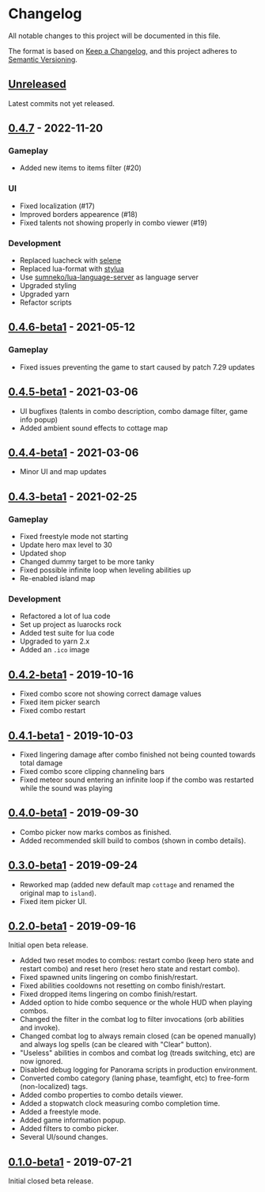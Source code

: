 # Changelog

All notable changes to this project will be documented in this file.

The format is based on [Keep a Changelog][kacl], and this project adheres to
[Semantic Versioning][semver].

## [Unreleased][unreleased]

Latest commits not yet released.

## [0.4.7] - 2022-11-20

### Gameplay

- Added new items to items filter (#20)

### UI

- Fixed localization (#17)
- Improved borders appearence (#18)
- Fixed talents not showing properly in combo viewer (#19)

### Development

- Replaced luacheck with [selene](https://github.com/Kampfkarren/selene)
- Replaced lua-format with [stylua](https://github.com/JohnnyMorganz/StyLua)
- Use [sumneko/lua-language-server](https://github.com/sumneko/lua-language-server) as language server
- Upgraded styling
- Upgraded yarn
- Refactor scripts

## [0.4.6-beta1] - 2021-05-12

### Gameplay

- Fixed issues preventing the game to start caused by patch 7.29 updates

## [0.4.5-beta1] - 2021-03-06

- UI bugfixes (talents in combo description, combo damage filter, game info popup)
- Added ambient sound effects to cottage map

## [0.4.4-beta1] - 2021-03-06

- Minor UI and map updates

## [0.4.3-beta1] - 2021-02-25

### Gameplay

- Fixed freestyle mode not starting
- Update hero max level to 30
- Updated shop
- Changed dummy target to be more tanky
- Fixed possible infinite loop when leveling abilities up
- Re-enabled island map

### Development

- Refactored a lot of lua code
- Set up project as luarocks rock
- Added test suite for lua code
- Upgraded to yarn 2.x
- Added an `.ico` image

## [0.4.2-beta1] - 2019-10-16

- Fixed combo score not showing correct damage values
- Fixed item picker search
- Fixed combo restart

## [0.4.1-beta1] - 2019-10-03

- Fixed lingering damage after combo finished not being counted towards total
  damage
- Fixed combo score clipping channeling bars
- Fixed meteor sound entering an infinite loop if the combo was restarted
  while the sound was playing

## [0.4.0-beta1] - 2019-09-30

- Combo picker now marks combos as finished.
- Added recommended skill build to combos (shown in combo details).

## [0.3.0-beta1] - 2019-09-24

- Reworked map (added new default map `cottage` and renamed the original map
  to `island`).
- Fixed item picker UI.

## [0.2.0-beta1] - 2019-09-16

Initial open beta release.

- Added two reset modes to combos: restart combo (keep hero state and restart
  combo) and reset hero (reset hero state and restart combo).
- Fixed spawned units lingering on combo finish/restart.
- Fixed abilities cooldowns not resetting on combo finish/restart.
- Fixed dropped items lingering on combo finish/restart.
- Added option to hide combo sequence or the whole HUD when playing combos.
- Changed the filter in the combat log to filter invocations (orb abilities and
  invoke).
- Changed combat log to always remain closed (can be opened manually) and
  always log spells (can be cleared with "Clear" button).
- "Useless" abilities in combos and combat log (treads switching, etc) are now
  ignored.
- Disabled debug logging for Panorama scripts in production environment.
- Converted combo category (laning phase, teamfight, etc) to free-form
  (non-localized) tags.
- Added combo properties to combo details viewer.
- Added a stopwatch clock measuring combo completion time.
- Added a freestyle mode.
- Added game information popup.
- Added filters to combo picker.
- Several UI/sound changes.

## [0.1.0-beta1] - 2019-07-21

Initial closed beta release.

[unreleased]: https://github.com/13k/invokation/compare/v0.4.7...HEAD
[0.1.0-beta1]: https://github.com/13k/invokation/releases/tag/v0.1.0-beta1
[0.2.0-beta1]: https://github.com/13k/invokation/releases/tag/v0.2.0-beta1
[0.3.0-beta1]: https://github.com/13k/invokation/releases/tag/v0.3.0-beta1
[0.4.0-beta1]: https://github.com/13k/invokation/releases/tag/v0.4.0-beta1
[0.4.1-beta1]: https://github.com/13k/invokation/releases/tag/v0.4.1-beta1
[0.4.2-beta1]: https://github.com/13k/invokation/releases/tag/v0.4.2-beta1
[0.4.3-beta1]: https://github.com/13k/invokation/releases/tag/v0.4.3-beta1
[0.4.4-beta1]: https://github.com/13k/invokation/releases/tag/v0.4.4-beta1
[0.4.5-beta1]: https://github.com/13k/invokation/releases/tag/v0.4.5-beta1
[0.4.6-beta1]: https://github.com/13k/invokation/releases/tag/v0.4.6-beta1
[0.4.7]: https://github.com/13k/invokation/releases/tag/v0.4.7
[kacl]: https://keepachangelog.com/en/1.0.0/
[semver]: https://semver.org/spec/v2.0.0.html
